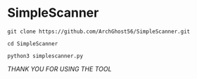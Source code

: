 # SimpleScanner

```git clone https://github.com/ArchGhost56/SimpleScanner.git```

```cd SimpleScanner```

```python3 simplescanner.py```

*THANK YOU FOR USING THE TOOL*
